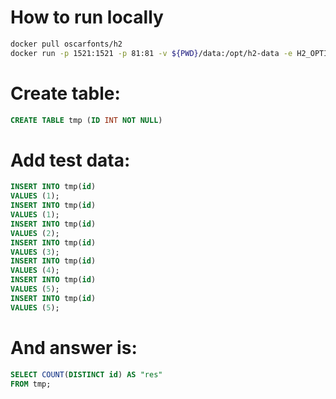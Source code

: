 # How to run locally
```bash
docker pull oscarfonts/h2
docker run -p 1521:1521 -p 81:81 -v ${PWD}/data:/opt/h2-data -e H2_OPTIONS=-ifNotExists --name=MyH2Instance oscarfonts/h2
```

# Create table:
```sql
CREATE TABLE tmp (ID INT NOT NULL)
```

# Add test data:
```sql
INSERT INTO tmp(id)
VALUES (1);
INSERT INTO tmp(id)
VALUES (1);
INSERT INTO tmp(id)
VALUES (2);
INSERT INTO tmp(id)
VALUES (3);
INSERT INTO tmp(id)
VALUES (4);
INSERT INTO tmp(id)
VALUES (5);
INSERT INTO tmp(id)
VALUES (5);
```

# And answer is:
```sql
SELECT COUNT(DISTINCT id) AS "res" 
FROM tmp;
```
